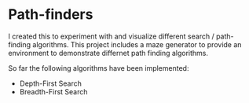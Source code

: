 # Path-finders


I created this to experiment with and visualize different search / path-finding algorithms.
This project includes a maze generator to provide an environment to demonstrate differnet path finding algorithms.

So far the following algorithms have been implemented:
- Depth-First Search
- Breadth-First Search